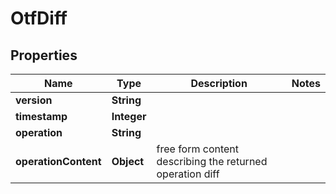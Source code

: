 

# OtfDiff


## Properties

Name | Type | Description | Notes
------------ | ------------- | ------------- | -------------
**version** | **String** |  | 
**timestamp** | **Integer** |  | 
**operation** | **String** |  | 
**operationContent** | **Object** | free form content describing the returned operation diff | 



